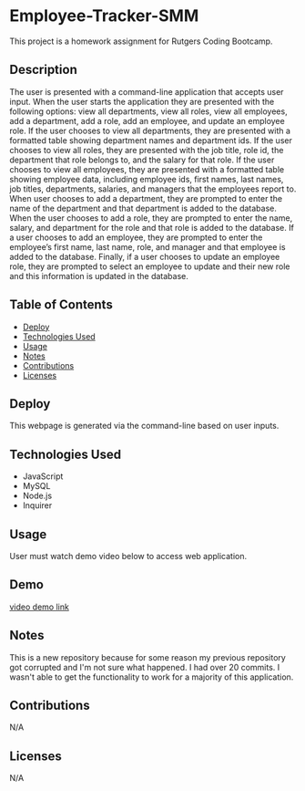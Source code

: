 # Employee-Tracker-SMM

This project is a homework assignment for Rutgers Coding Bootcamp.

## Description
The user is presented with a command-line application that accepts user input. When the user starts the application they are presented with the following options: view all departments, view all roles, view all employees, add a department, add a role, add an employee, and update an employee role. If the user chooses to view all departments, they are presented with a formatted table showing department names and department ids.
If the user chooses to view all roles, they are presented with the job title, role id, the department that role belongs to, and the salary for that role.
If the user chooses to view all employees, they are presented with a formatted table showing employee data, including employee ids, first names, last names, job titles, departments, salaries, and managers that the employees report to.
When user chooses to add a department, they are prompted to enter the name of the department and that department is added to the database. When the user chooses to add a role, they are prompted to enter the name, salary, and department for the role and that role is added to the database. If a user chooses to add an employee, they are prompted to enter the employee’s first name, last name, role, and manager and that employee is added to the database.
Finally, if a user chooses to update an employee role, they are prompted to select an employee to update and their new role and this information is updated in the database. 

## Table of Contents 

* [Deploy](#deploy)
* [Technologies Used](#technologies-used)
* [Usage](#usage)
* [Notes](#notes)
* [Contributions](#contributions)
* [Licenses](#licenses)

## Deploy

This webpage is generated via the command-line based on user inputs. 


## Technologies Used

* JavaScript
* MySQL
* Node.js
* Inquirer

## Usage 
User must watch demo video below to access web application.

## Demo
[video demo link](https://drive.google.com/file/d/15BwuYDEKBV-4HnhHrj22B593PDes89T_/view)

## Notes
This is a new repository because for some reason my previous repository got corrupted and I'm not sure what happened. I had over 20 commits. I wasn't able to get the functionality to work for a majority of this application.

## Contributions
N/A

## Licenses
N/A
